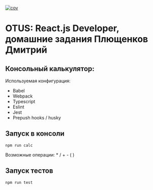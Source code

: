[![cov](https://dmitryplus.github.io/otus_react_dz/badges/coverage.svg)](https://github.com/dmitryplus/otus_react_dz/actions)


# OTUS: React.js Developer, домашние задания Плющенков Дмитрий

## Консольный калькулятор:
Используемая конфигурация:
* Babel
* Webpack
* Typescript
* Eslint
* Jest
* Prepush hooks / husky

## Запуск в консоли

`npm run calc`

Возможные операции: * / + - ( )

## Запуск тестов

`npm run test`